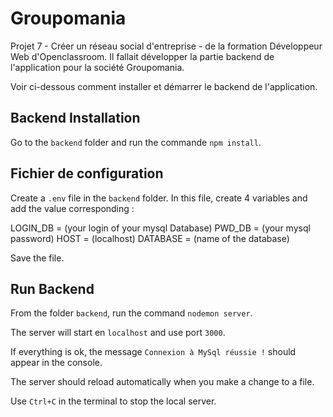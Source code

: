 # Groupomania #

Projet 7 - Créer un réseau social d'entreprise - de la formation Développeur Web d'Openclassroom. Il fallait développer la partie backend de l'application pour la société Groupomania.

Voir ci-dessous comment installer et démarrer le backend de l'application.

## Backend Installation ##

Go to the `backend` folder and run the commande `npm install`.

## Fichier de configuration ##

Create a `.env` file in the `backend` folder. In this file, create 4 variables and add the value corresponding :

LOGIN_DB = (your login of your mysql Database)
PWD_DB = (your mysql password)
HOST = (localhost)
DATABASE = (name of the database)

Save the file.

## Run Backend ##

From the folder `backend`, run the command `nodemon server`.

The server will start en `localhost` and use port `3000`.

If everything is ok, the message `Connexion à MySql réussie !` should appear in the console.

The server should reload automatically when you make a change to a file.

Use `Ctrl+C` in the terminal to stop the local server.